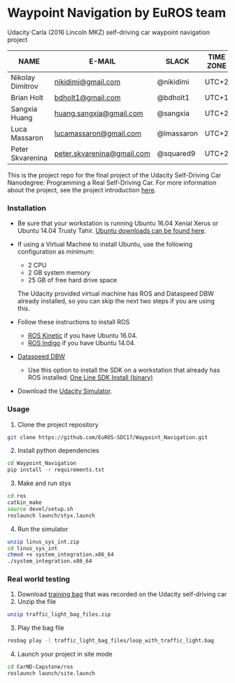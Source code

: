 # Waypoint Navigation by EuROS team
Udacity Carla (2016 Lincoln MKZ) self-driving car waypoint navigation project

| NAME  	|E-MAIL   	|SLACK   	|TIME ZONE   	|COUNTRY   	| ROLE  	| 
|---	|---	|---	|---	|---	|---	|
|Nikolay Dimitrov 	|nikidimi@gmail.com   	|@nikidimi   	|UTC+2  	|BGR   	| | 
|Brian Holt   	| bdholt1@gmail.com  	| @bdholt1  	|UTC+1   	| GBR	| | 
|Sangxia Huang   	| huang.sangxia@gmail.com  	| @sangxia  	| UTC+2  	| SWE  	| | 
|Luca Massaron   	|lucamassaron@gmail.com   	| @lmassaron  	| UTC+2  	| ITA  	|   	| 
|Peter Skvarenina   	|peter.skvarenina@gmail.com   	| @squared9  	| UTC+2  	| GER  	| [LEAD]| 

This is the project repo for the final project of the Udacity Self-Driving Car Nanodegree: Programming a Real Self-Driving Car. For more information about the project, see the project introduction [here](https://classroom.udacity.com/nanodegrees/nd013/parts/6047fe34-d93c-4f50-8336-b70ef10cb4b2/modules/e1a23b06-329a-4684-a717-ad476f0d8dff/lessons/462c933d-9f24-42d3-8bdc-a08a5fc866e4/concepts/5ab4b122-83e6-436d-850f-9f4d26627fd9).

### Installation 

* Be sure that your workstation is running Ubuntu 16.04 Xenial Xerus or Ubuntu 14.04 Trusty Tahir. [Ubuntu downloads can be found here](https://www.ubuntu.com/download/desktop). 
* If using a Virtual Machine to install Ubuntu, use the following configuration as minimum:
  * 2 CPU
  * 2 GB system memory
  * 25 GB of free hard drive space
  
  The Udacity provided virtual machine has ROS and Dataspeed DBW already installed, so you can skip the next two steps if you are using this.

* Follow these instructions to install ROS
  * [ROS Kinetic](http://wiki.ros.org/kinetic/Installation/Ubuntu) if you have Ubuntu 16.04.
  * [ROS Indigo](http://wiki.ros.org/indigo/Installation/Ubuntu) if you have Ubuntu 14.04.
* [Dataspeed DBW](https://bitbucket.org/DataspeedInc/dbw_mkz_ros)
  * Use this option to install the SDK on a workstation that already has ROS installed: [One Line SDK Install (binary)](https://bitbucket.org/DataspeedInc/dbw_mkz_ros/src/81e63fcc335d7b64139d7482017d6a97b405e250/ROS_SETUP.md?fileviewer=file-view-default)
* Download the [Udacity Simulator](https://github.com/udacity/CarND-Capstone/releases/tag/v1.2).

### Usage

1. Clone the project repository
```bash
git clone https://github.com/EuROS-SDC17/Waypoint_Navigation.git
```

2. Install python dependencies
```bash
cd Waypoint_Navigation
pip install -r requirements.txt
```
3. Make and run styx
```bash
cd ros
catkin_make
source devel/setup.sh
roslaunch launch/styx.launch
```
4. Run the simulator
```bash
unzip linus_sys_int.zip
cd linus_sys_int
chmod +x system_integration.x86_64
./system_integration.x86_64
```

### Real world testing
1. Download [training bag](https://drive.google.com/file/d/0B2_h37bMVw3iYkdJTlRSUlJIamM/view?usp=sharing) that was recorded on the Udacity self-driving car
2. Unzip the file
```bash
unzip traffic_light_bag_files.zip
```
3. Play the bag file
```bash
rosbag play -l traffic_light_bag_files/loop_with_traffic_light.bag
```
4. Launch your project in site mode
```bash
cd CarND-Capstone/ros
roslaunch launch/site.launch
```
